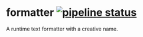 # formatter [![pipeline status](https://gitlab.com/foldu/formatter/badges/master/pipeline.svg)](https://gitlab.com/foldu/formatter/commits/master)
A runtime text formatter with a creative name.
